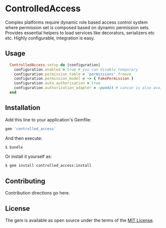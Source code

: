 # ControlledAccess
Complex platforms require dynamic role based access control system 
where permission set is composed based on dynamic permission sets. Provides essential 
helpers to load services like decorators, serializers etc etc. Highly configurable, 
integration is easy.

## Usage
```ruby
  ControlledAccess.setup do |configuration|
    configuration.enabled = true # you can disable temporary
    configuration.permission_table = 'permissions'.freeze
    configuration.permission_model = -> { FakePermission }
    configuration.auto_authorisation = true
    configuration.authorization_adapter = :pundit # cancan is also available
  end
```

## Installation
Add this line to your application's Gemfile:

```ruby
gem 'controlled_access'
```

And then execute:
```bash
$ bundle
```

Or install it yourself as:
```bash
$ gem install controlled_access:install
```

## Contributing
Contribution directions go here.

## License
The gem is available as open source under the terms of the [MIT License](https://opensource.org/licenses/MIT).
